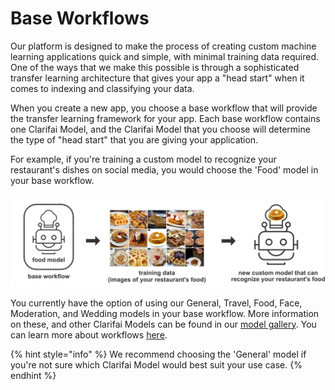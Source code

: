 # Base Workflows

Our platform is designed to make the process of creating custom machine learning applications quick and simple, with minimal training data required. One of the ways that we make this possible is through a sophisticated transfer learning architecture that gives your app a "head start" when it comes to indexing and classifying your data.

When you create a new app, you choose a base workflow that will provide the transfer learning framework for your app. Each base workflow contains one Clarifai Model, and the Clarifai Model that you choose will determine the type of "head start" that you are giving your application.

For example, if you're training a custom model to recognize your restaurant's dishes on social media, you would choose the 'Food' model in your base workflow.

![](../../.gitbook/assets/base_workflow%20%282%29%20%282%29%20%283%29%20%283%29%20%283%29%20%283%29%20%283%29.jpg)

You currently have the option of using our General, Travel, Food, Face, Moderation, and Wedding models in your base workflow. More information on these, and other Clarifai Models can be found in our [model gallery](https://www.clarifai.com/models). You can learn more about workflows [here](https://docs.clarifai.com/api-guide/workflows).

{% hint style="info" %}
We recommend choosing the 'General' model if you're not sure which Clarifai Model would best suit your use case.
{% endhint %}

